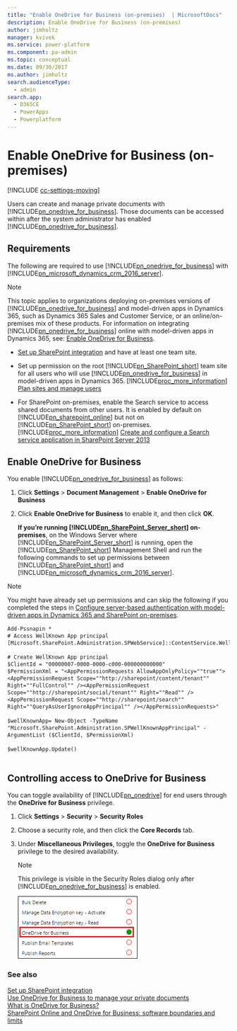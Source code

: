 ```yaml
---
title: "Enable OneDrive for Business (on-premises)  | MicrosoftDocs"
description: Enable OneDrive for Business (on-premises)
author: jimholtz
manager: kvivek
ms.service: power-platform
ms.component: pa-admin
ms.topic: conceptual
ms.date: 09/30/2017
ms.author: jimholtz
search.audienceType: 
  - admin
search.app: 
  - D365CE
  - PowerApps
  - Powerplatform
---
```

# Enable OneDrive for Business (on-premises)

[!INCLUDE [cc-settings-moving](../includes/cc-settings-moving.md)] 

Users can create and manage private documents with [!INCLUDE[pn_onedrive_for_business](../includes/pn-onedrive-for-business.md)]. Those documents can be accessed within after the system administrator has enabled [!INCLUDE[pn_onedrive_for_business](../includes/pn-onedrive-for-business.md)].  
  
## Requirements  
 The following are required to use [!INCLUDE[pn_onedrive_for_business](../includes/pn-onedrive-for-business.md)] with [!INCLUDE[pn_microsoft_dynamics_crm_2016_server](../includes/pn-microsoft-dynamics-crm-2016-server.md)].  
  
> [!NOTE]
> This topic applies to organizations deploying on-premises versions of [!INCLUDE[pn_onedrive_for_business](../includes/pn-onedrive-for-business.md)] and model-driven apps in Dynamics 365, such as Dynamics 365 Sales and Customer Service, or an online/on-premises mix of these products. For information on integrating [!INCLUDE[pn_onedrive_for_business](../includes/pn-onedrive-for-business.md)] online with model-driven apps in Dynamics 365, see: [Enable OneDrive for Business](../admin/enable-onedrive-for-business.md).  
  
- [Set up SharePoint integration](../admin/set-up-sharepoint-integration.md) and have at least one team site.  
  
- Set up permission on the root [!INCLUDE[pn_SharePoint_short](../includes/pn-sharepoint-short.md)] team site for all users who will use [!INCLUDE[pn_onedrive_for_business](../includes/pn-onedrive-for-business.md)] in model-driven apps in Dynamics 365. [!INCLUDE[proc_more_information](../includes/proc-more-information.md)] [Plan sites and manage users](https://support.office.com/article/Plan-sites-and-manage-users-95F9EB7A-4AC8-4DD5-A883-17686CBF8FFF)  
  
- For SharePoint on-premises, enable the Search service to access shared documents from other users. It is enabled by default on [!INCLUDE[pn_sharepoint_online](../includes/pn-sharepoint-online.md)] but not on [!INCLUDE[pn_SharePoint_short](../includes/pn-sharepoint-short.md)] on-premises. [!INCLUDE[proc_more_information](../includes/proc-more-information.md)] [Create and configure a Search service application in SharePoint Server 2013](https://technet.microsoft.com/library/gg502597.aspx)  
  
## Enable OneDrive for Business  
 You enable [!INCLUDE[pn_onedrive_for_business](../includes/pn-onedrive-for-business.md)] as follows:  
  
1. Click **Settings** > **Document Management** > **Enable OneDrive for Business**  
  
2. Click **Enable OneDrive for Business** to enable it, and then click **OK**.  
  
   **If you’re running [!INCLUDE[pn_SharePoint_Server_short](../includes/pn-sharepoint-server-short.md)] on-premises**, on the Windows Server where [!INCLUDE[pn_SharePoint_Server_short](../includes/pn-sharepoint-server-short.md)] is running, open the [!INCLUDE[pn_SharePoint_short](../includes/pn-sharepoint-short.md)] Management Shell and run the following commands to set up permissions between [!INCLUDE[pn_SharePoint_short](../includes/pn-sharepoint-short.md)] and [!INCLUDE[pn_microsoft_dynamics_crm_2016_server](../includes/pn-microsoft-dynamics-crm-2016-server.md)].  
  
> [!NOTE]
>  You might have already set up permissions and can skip the following if you completed the steps in [Configure server-based authentication with model-driven apps in Dynamics 365 and SharePoint on-premises](../admin/configure-server-based-authentication-sharepoint-on-premises.md).  
  
```  
Add-Pssnapin *  
# Access WellKnown App principal  
[Microsoft.SharePoint.Administration.SPWebService]::ContentService.WellKnownAppPrincipals  
  
# Create WellKnown App principal  
$ClientId = "00000007-0000-0000-c000-000000000000"  
$PermissionXml = "<AppPermissionRequests AllowAppOnlyPolicy=""true""><AppPermissionRequest Scope=""http://sharepoint/content/tenant"" Right=""FullControl"" /><AppPermissionRequest Scope=""http://sharepoint/social/tenant"" Right=""Read"" /><AppPermissionRequest Scope=""http://sharepoint/search"" Right=""QueryAsUserIgnoreAppPrincipal"" /></AppPermissionRequests>"  
  
$wellKnownApp= New-Object -TypeName "Microsoft.SharePoint.Administration.SPWellKnownAppPrincipal" -ArgumentList ($ClientId, $PermissionXml)  
  
$wellKnownApp.Update()  
  
```  
  
## Controlling access to OneDrive for Business 
 You can toggle availability of [!INCLUDE[pn_onedrive](../includes/pn-onedrive.md)] for end users through the **OneDrive for Business** privilege.  
  
1. Click **Settings** > **Security** > **Security Roles**  
  
2. Choose a security role, and then click the **Core Records** tab.  
  
3. Under **Miscellaneous Privileges**, toggle the **OneDrive for Business** privilege to the desired availability.  
  
   > [!NOTE]
   >  This privilege is visible in the Security Roles dialog only after [!INCLUDE[pn_onedrive_for_business](../includes/pn-onedrive-for-business.md)] is enabled.  
  
   ![Toggle availability of OneDrive for Business](../admin/media/onedrive-business-privileges.png "Toggle availability of OneDrive for Business")  
  
### See also  
 [Set up SharePoint integration](../admin/set-up-sharepoint-integration.md)   
 [Use OneDrive for Business to manage your private documents](/dynamics365/customer-engagement/basics/use-onedrive-business-manage-private-documents.md)   
 [What is OneDrive for Business?](https://support.office.com/article/What-is-OneDrive-for-Business-187f90af-056f-47c0-9656-cc0ddca7fdc2)   
 [SharePoint Online and OneDrive for Business: software boundaries and limits](https://support.office.com/article/SharePoint-Online-and-OneDrive-for-Business-software-boundaries-and-limits-8F34FF47-B749-408B-ABC0-B605E1F6D498)   
